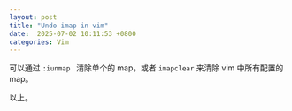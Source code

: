```yaml
---
layout: post
title: "Undo imap in vim"
date:  2025-07-02 10:11:53 +0800
categories: Vim
---
```


可以通过 `:iunmap ` 清除单个的 map，或者 `imapclear` 来清除 vim 中所有配置的 map。


以上。

